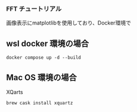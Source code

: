 ### FFT チュートリアル

画像表示にmatplotlibを使用しており、Docker環境で
## wsl docker 環境の場合

```
docker compose up -d --build
```

## Mac OS 環境の場合
XQarts
```
brew cask install xquartz
```